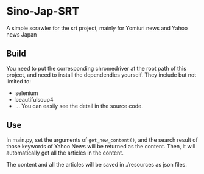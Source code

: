 # Sino-Jap-SRT
A simple scrawler for the srt project, mainly for Yomiuri news and Yahoo news Japan

## Build
You need to put the corresponding chromedriver at the root path of this project, and need to install the dependendies yourself.
They include but not limited to:
+ selenium
+ beautifulsoup4
+ ...
You can easily see the detail in the source code.

## Use
In main.py, set the arguments of `get_new_content()`, and the search result of those keywords of Yahoo News will be returned as the content.
Then, it will automatically get all the articles in the content.

The content and all the articles will be saved in ./resources as json files.